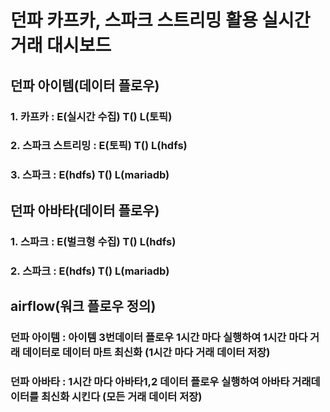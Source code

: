 # 던파 카프카, 스파크 스트리밍 활용 실시간 거래 대시보드

## 던파 아이템(데이터 플로우)
### 1. 카프카 : E(실시간 수집) T() L(토픽)
### 2. 스파크 스트리밍 : E(토픽) T() L(hdfs)
### 3. 스파크 : E(hdfs) T() L(mariadb)

## 던파 아바타(데이터 플로우)
### 1. 스파크 : E(벌크형 수집) T() L(hdfs)
### 2. 스파크 : E(hdfs) T() L(mariadb)

## airflow(워크 플로우 정의)
### 던파 아이템 : 아이템 3번데이터 플로우 1시간 마다 실행하여 1시간 마다 거래 데이터로 데이터 마트 최신화 (1시간 마다 거래 데이터 저장)
### 던파 아바타 : 1시간 마다 아바타1,2 데이터 플로우 실행하여 아바타 거래데이터를 최신화 시킨다 (모든 거래 데이터 저장) 
